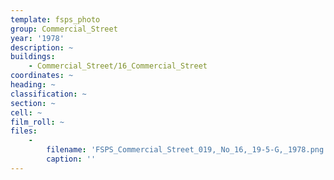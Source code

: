 ```yaml
---
template: fsps_photo
group: Commercial_Street
year: '1978'
description: ~
buildings:
    - Commercial_Street/16_Commercial_Street
coordinates: ~
heading: ~
classification: ~
section: ~
cell: ~
film_roll: ~
files:
    -
        filename: 'FSPS_Commercial_Street_019,_No_16,_19-5-G,_1978.png'
        caption: ''
---
```

